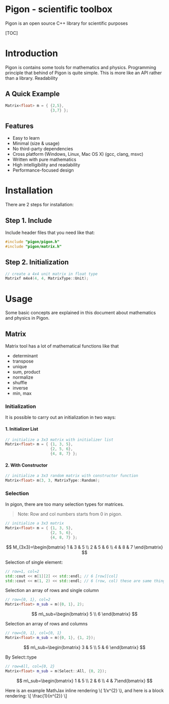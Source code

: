 # Pigon - scientific toolbox
Pigon is an open source C++ library for scientific purposes

[TOC]

# Introduction

Pigon is contains some tools for mathematics and physics. Programming principle that behind of Pigon is quite simple. This is more like an API rather than a library. Readability

## A Quick Example
```cpp
Matrix<float> m = { {2,5},
                    {3,7} };
```

## Features
- Easy to learn
- Minimal (size & usage)
- No third-party dependencies
- Cross platform (Windows, Linux, Mac OS X) (gcc, clang, msvc)
- Written with pure mathematics
- High intelligibility and readability
- Performance-focused design

# Installation
There are 2 steps for installation:

## Step 1. Include
Include header files that you need like that:
```cpp 
#include "pigon/pigon.h"
#include "pigon/matrix.h"
```
## Step 2. Initialization
```cpp
// create a 4x4 unit matrix in float type
Matrixf m4x4(4, 4, MatrixType::Unit);
```

# Usage
Some basic concepts are explained in this document about mathematics and physics in Pigon.

## Matrix
Matrix tool has a lot of mathematical functions like that

* determinant
* transpose
* unique
* sum, product
* normalize
* shuffle
* inverse
* min, max

### Initialization
It is possible to carry out an initialization in two ways:

#### 1. Initializer List
```cpp
// initialize a 3x3 matrix with initializer list
Matrix<float> m = { {1, 3, 5},
                    {2, 5, 6},
                    {4, 8, 7} };
```
#### 2. With Constructor
```cpp
// initialize a 3x3 random matrix with constructor function
Matrix<float> m(3, 3, MatrixType::Random);
```

### Selection
In pigon, there are too many selection types for matrices. 

> Note: Row and col numbers starts from 0 in pigon.

```cpp
// initialize a 3x3 matrix
Matrix<float> m = { {1, 3, 5},
                    {2, 5, 6},
                    {4, 8, 7} };
```
$$
M_{3x3}=\begin{bmatrix} 1 & 3 & 5 \\ 2 & 5 & 6 \\ 4 & 8 & 7 \end{bmatrix}
$$

Selection of single element:

```cpp
// row=1, col=2
std::cout << m[1][2] << std::endl; // 6 [row][col]
std::cout << m(1, 2) << std::endl; // 6 (row, col) these are same things
```



Selection an array of rows and single column

```cpp
// row={0, 1}, col=2
Matrix<float> m_sub = m({0, 1}, 2);
```

$$
m\_sub=\begin{bmatrix} 5 \\ 6 \end{bmatrix}
$$



Selection an array of rows and columns

```cpp
// row={0, 1}, col={0, 1}
Matrix<float> m_sub = m({0, 1}, {1, 2});
```

$$
m\_sub=\begin{bmatrix} 3 & 5 \\ 5 & 6 \end{bmatrix}
$$

By Select::type

```cpp
// row=All, col={0, 2}
Matrix<float> m_sub = m(Select::All, {0, 2});
```

$$
m\_sub=\begin{bmatrix} 1 & 5 \\ 2 & 6 \\ 4 & 7\end{bmatrix}
$$

Here is an example MathJax inline rendering \\( 1/x^{2} \\), and here is a block rendering: 
\\[ \frac{1}{n^{2}} \\]